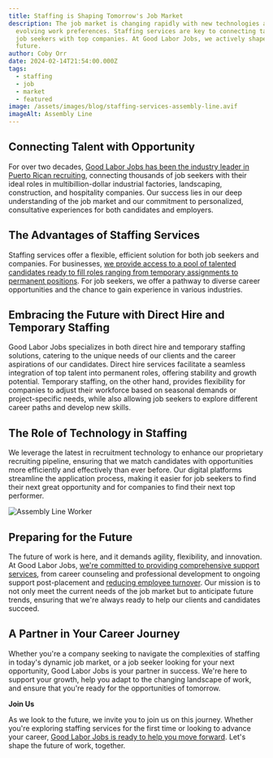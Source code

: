 ```yaml
---
title: Staffing is Shaping Tomorrow's Job Market
description: The job market is changing rapidly with new technologies and
  evolving work preferences. Staffing services are key to connecting talented
  job seekers with top companies. At Good Labor Jobs, we actively shape this
  future.
author: Coby Orr
date: 2024-02-14T21:54:00.000Z
tags:
  - staffing
  - job
  - market
  - featured
image: /assets/images/blog/staffing-services-assembly-line.avif
imageAlt: Assembly Line
---
```


## Connecting Talent with Opportunity

For over two decades, [Good Labor Jobs has been the industry leader in Puerto Rican recruiting](../../about), connecting thousands of job seekers with their ideal roles in multibillion-dollar industrial factories, landscaping, construction, and hospitality companies. Our success lies in our deep understanding of the job market and our commitment to personalized, consultative experiences for both candidates and employers.

## The Advantages of Staffing Services

Staffing services offer a flexible, efficient solution for both job seekers and companies. For businesses, [we provide access to a pool of talented candidates ready to fill roles ranging from temporary assignments to permanent positions](../../jobs). For job seekers, we offer a pathway to diverse career opportunities and the chance to gain experience in various industries.

## Embracing the Future with Direct Hire and Temporary Staffing

Good Labor Jobs specializes in both direct hire and temporary staffing solutions, catering to the unique needs of our clients and the career aspirations of our candidates. Direct hire services facilitate a seamless integration of top talent into permanent roles, offering stability and growth potential. Temporary staffing, on the other hand, provides flexibility for companies to adjust their workforce based on seasonal demands or project-specific needs, while also allowing job seekers to explore different career paths and develop new skills.

## The Role of Technology in Staffing

We leverage the latest in recruitment technology to enhance our proprietary recruiting pipeline, ensuring that we match candidates with opportunities more efficiently and effectively than ever before. Our digital platforms streamline the application process, making it easier for job seekers to find their next great opportunity and for companies to find their next top performer.

![Assembly Line Worker](/assets/images/blog/assembly-line-worker-staffing-services.avif)

## Preparing for the Future

The future of work is here, and it demands agility, flexibility, and innovation. At Good Labor Jobs, [we're committed to providing comprehensive support services](../../skilled-labor-staffing), from career counseling and professional development to ongoing support post-placement and [reducing employee turnover](https://goodlaborjobs.com/blog/reducing-employee-turnover/). Our mission is to not only meet the current needs of the job market but to anticipate future trends, ensuring that we're always ready to help our clients and candidates succeed.

## A Partner in Your Career Journey

Whether you're a company seeking to navigate the complexities of staffing in today's dynamic job market, or a job seeker looking for your next opportunity, Good Labor Jobs is your partner in success. We're here to support your growth, help you adapt to the changing landscape of work, and ensure that you're ready for the opportunities of tomorrow.

**Join Us**

As we look to the future, we invite you to join us on this journey. Whether you're exploring staffing services for the first time or looking to advance your career, [Good Labor Jobs is ready to help you move forward](../../contact). Let's shape the future of work, together.
